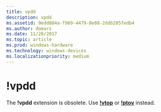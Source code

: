 ```yaml
---
title: vpdd
description: vpdd
ms.assetid: 9edd884a-f969-4479-8e08-2ddb205fedb4
ms.author: domars
ms.date: 11/28/2017
ms.topic: article
ms.prod: windows-hardware
ms.technology: windows-devices
ms.localizationpriority: medium
---
```


# !vpdd


The **!vpdd** extension is obsolete. Use [**!vtop**](-vtop.md) or [**!ptov**](-ptov.md) instead.

 

 





